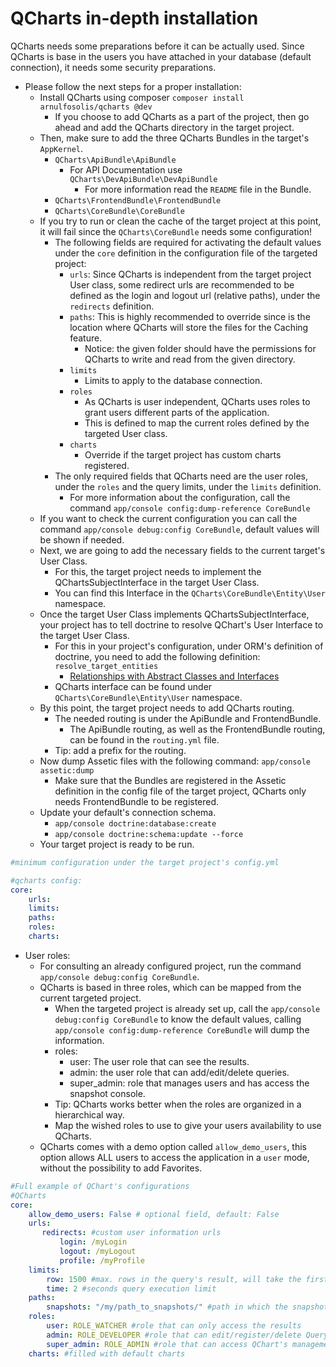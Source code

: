 QCharts in-depth installation
===============================

QCharts needs some preparations before it can be actually used.
Since QCharts is base in the users you have attached in your database (default connection),
it needs some security preparations.

+ Please follow the next steps for a proper installation:
    - Install QCharts using composer ```composer install arnulfosolis/qcharts @dev```
        + If you choose to add QCharts as a part of the project,
        then go ahead and add the QCharts directory in the target project.
    - Then, make sure to add the three QCharts Bundles in the target's ```AppKernel```.
        + ```QCharts\ApiBundle\ApiBundle```
            - For API Documentation use ```QCharts\DevApiBundle\DevApiBundle```
                + For more information read the ```README``` file in the Bundle.
        + ```QCharts\FrontendBundle\FrontendBundle```
        + ```QCharts\CoreBundle\CoreBundle```
    - If you try to run or clean the cache of the target project at this point,
    it will fail since the ```QCharts\CoreBundle``` needs some configuration!
        + The following fields are required for activating the default values under the ```core``` definition in the 
        configuration file of the targeted project:
            - ```urls```: Since QCharts is independent from the target project User class, some redirect urls
            are recommended to be defined as the login and logout url (relative paths),
            under the ```redirects``` definition.
            - ```paths```: This is highly recommended to override since is the location where QCharts will store
            the files for the Caching feature.
                + Notice: the given folder should have the permissions for QCharts to write and read
                from the given directory.
            - ```limits```
                + Limits to apply to the database connection.
            - ```roles```
                + As QCharts is user independent, QCharts uses roles to grant users different parts of the application.
                + This is defined to map the current roles defined by the targeted User class.
            - ```charts```
                + Override if the target project has custom charts registered.
        + The only required fields that QCharts need are the user roles, under the ```roles``` and the
        query limits, under the ```limits``` definition.
            - For more information about the configuration,
            call the command ```app/console config:dump-reference CoreBundle```
    - If you want to check the current configuration you can call the command ```app/console debug:config CoreBundle```, 
    default values will be shown if needed.
    - Next, we are going to add the necessary fields to the current target's User Class.
        + For this, the target project needs to implement the QChartsSubjectInterface in the target User Class.
        + You can find this Interface in the ```QCharts\CoreBundle\Entity\User``` namespace.
    - Once the target User Class implements QChartsSubjectInterface, your project has to tell doctrine to resolve
    QChart's User Interface to the target User Class.
        + For this in your project's configuration, under ORM's definition of doctrine,
        you need to add the following definition: ```resolve_target_entities```
            - [Relationships with Abstract Classes and Interfaces](http://symfony.com/doc/2.7/cookbook/doctrine/resolve_target_entity.html)
        + QCharts interface can be found under ```QCharts\CoreBundle\Entity\User``` namespace.
    - By this point, the target project needs to add QCharts routing.
        + The needed routing is under the ApiBundle and FrontendBundle.
            - The ApiBundle routing, as well as the FrontendBundle routing, can be found in the ```routing.yml``` file.
        + Tip: add a prefix for the routing.
    - Now dump Assetic files with the following command: ```app/console assetic:dump```
        + Make sure that the Bundles are registered in the Assetic definition in the config file of the
        target project, QCharts only needs FrontendBundle to be registered.
    - Update your default's connection schema.
        - ```app/console doctrine:database:create```
        - ```app/console doctrine:schema:update --force```
    - Your target project is ready to be run.

```yml
#minimum configuration under the target project's config.yml

#qcharts config:
core:
    urls:
    limits:
    paths:
    roles:
    charts:
```

+ User roles:
    - For consulting an already configured project, run the command ```app/console debug:config CoreBundle```.
    - QCharts is based in three roles, which can be mapped from the current targeted project.
        + When the targeted project is already set up, call the ```app/console debug:config CoreBundle``` to know the
        default values, calling ```app/console config:dump-reference CoreBundle``` will dump the information.
        + roles:
            - user: The user role that can see the results.
            - admin: the user role that can add/edit/delete queries.
            - super_admin: role that manages users and has access the snapshot console.
        + Tip: QCharts works better when the roles are organized in a hierarchical way. 
        + Map the wished roles to use to give your users availability to use QCharts.
    - QCharts comes with a demo option called ```allow_demo_users```, this option
     allows ALL users to access the application in a ```user``` mode, without the possibility to add
     Favorites.
        
```yml
#Full example of QChart's configurations 
#QCharts
core:
    allow_demo_users: False # optional field, default: False
    urls:
       redirects: #custom user information urls
           login: /myLogin
           logout: /myLogout
           profile: /myProfile
    limits:
        row: 1500 #max. rows in the query's result, will take the first 1500 rows.
        time: 2 #seconds query execution limit
    paths:
        snapshots: "/my/path_to_snapshots/" #path in which the snapshots will be saved
    roles:
        user: ROLE_WATCHER #role that can only access the results
        admin: ROLE_DEVELOPER #role that can edit/register/delete Query Requests
        super_admin: ROLE_ADMIN #role that can access QChart's management tools
    charts: #filled with default charts
```